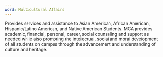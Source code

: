 ```yaml
---
word: Multicultural Affairs
---
```


  Provides services and assistance to Asian American, African American, Hispanic/Latino American, and Native American Students. MCA provides academic, financial, personal, career, social counseling and support as needed while also promoting the intellectual, social and moral development of all students on campus through the advancement and understanding of culture and heritage.
